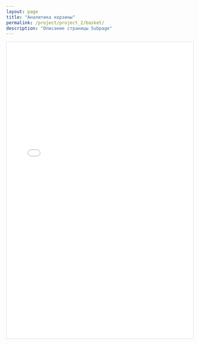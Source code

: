 ```yaml
---
layout: page
title: "Аналитика корзины"
permalink: /project/project_2/basket/
description: "Описание страницы Subpage"
---
```


<div class="gif-container">
  <!-- Вместо картинки используем iframe для встраивания HTML -->
  <iframe src="{{ '/public/0205-Computation-on-arrays-broadcasting_1756796813.html' | absolute_url }}" 
          alt="Notebook про броадкастинг" 
          style="width: 100%; height: 800px; display: block; margin: 0 auto 20px; border: 1px solid #ddd;">
  </iframe>
</div>